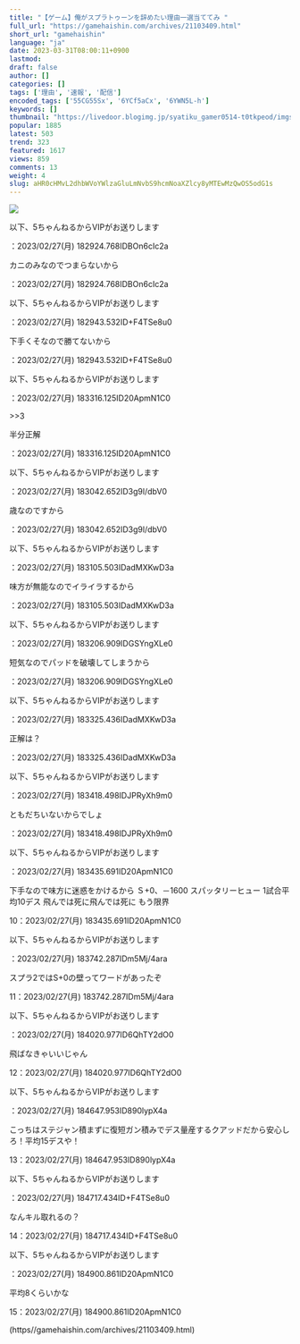 ```yaml
---
title: "【ゲーム】俺がスプラトゥーンを辞めたい理由一選当ててみ "
full_url: "https://gamehaishin.com/archives/21103409.html"
short_url: "gamehaishin"
language: "ja"
date: 2023-03-31T08:00:11+0900
lastmod: 
draft: false
author: []
categories: []
tags: ['理由', '速報', '配信']
encoded_tags: ['55CG55Sx', '6YCf5aCx', '6YWN5L-h']
keywords: []
thumbnail: "https://livedoor.blogimg.jp/syatiku_gamer0514-t0tkpeod/imgs/3/b/3b66227c.jpg"
popular: 1885
latest: 503
trend: 323
featured: 1617
views: 859
comments: 13
weight: 4
slug: aHR0cHMvL2dhbWVoYWlzaGluLmNvbS9hcmNoaXZlcy8yMTEwMzQwOS5odG1s
---
```


![](https://livedoor.blogimg.jp/syatiku_gamer0514-t0tkpeod/imgs/3/b/3b66227c.jpg)

<div><p id='resuname2'>以下、5ちゃんねるからVIPがお送りします </p>：2023/02/27(月) 182924.768IDBOn6cIc2a<p id='surebody2' class='surebody_BOn6cIc2a' name='surebodymain'> カニのみなのでつまらないから </p><p>：2023/02/27(月) 182924.768IDBOn6cIc2a</p><p id='resuname3'>以下、5ちゃんねるからVIPがお送りします </p>：2023/02/27(月) 182943.532ID+F4TSe8u0<p id='surebody3' class='surebody_F4TSe8u0' name='surebodymain'> 下手くそなので勝てないから </p><p>：2023/02/27(月) 182943.532ID+F4TSe8u0</p><p id='resuname7'>以下、5ちゃんねるからVIPがお送りします </p>：2023/02/27(月) 183316.125ID20ApmN1C0<p id='surebody7' class='surebody_20ApmN1C0' name='surebodymain'> <p>>>3</p> 半分正解 </p><p>：2023/02/27(月) 183316.125ID20ApmN1C0</p><p id='resuname4'>以下、5ちゃんねるからVIPがお送りします </p>：2023/02/27(月) 183042.652ID3g9l/dbV0<p id='surebody4' class='surebody_3g9ldbV0' name='surebodymain'> 歳なのですから </p><p>：2023/02/27(月) 183042.652ID3g9l/dbV0</p><p id='resuname5'>以下、5ちゃんねるからVIPがお送りします </p>：2023/02/27(月) 183105.503IDadMXKwD3a<p id='surebody5' class='surebody_adMXKwD3a' name='surebodymain'> 味方が無能なのでイライラするから </p><p>：2023/02/27(月) 183105.503IDadMXKwD3a</p><p id='resuname6'>以下、5ちゃんねるからVIPがお送りします </p>：2023/02/27(月) 183206.909IDGSYngXLe0<p id='surebody6' class='surebody_GSYngXLe0' name='surebodymain'> 短気なのでパッドを破壊してしまうから </p><p>：2023/02/27(月) 183206.909IDGSYngXLe0</p><p id='resuname8'>以下、5ちゃんねるからVIPがお送りします </p>：2023/02/27(月) 183325.436IDadMXKwD3a<p id='surebody8' class='surebody_adMXKwD3a' name='surebodymain'> 正解は？ </p><p>：2023/02/27(月) 183325.436IDadMXKwD3a</p><p id='resuname9'>以下、5ちゃんねるからVIPがお送りします </p>：2023/02/27(月) 183418.498IDJPRyXh9m0<p id='surebody9' class='surebody_JPRyXh9m0' name='surebodymain'> ともだちいないからでしょ </p><p>：2023/02/27(月) 183418.498IDJPRyXh9m0</p><p id='resuname10'>以下、5ちゃんねるからVIPがお送りします </p>：2023/02/27(月) 183435.691ID20ApmN1C0<p id='surebody10' class='surebody_20ApmN1C0' name='surebodymain'> 下手なので味方に迷惑をかけるから Ｓ+0、－1600 スパッタリーヒュー 1試合平均10デス 飛んでは死に飛んでは死に もう限界 </p><p>10：2023/02/27(月) 183435.691ID20ApmN1C0</p><p id='resuname11'>以下、5ちゃんねるからVIPがお送りします </p>：2023/02/27(月) 183742.287IDm5Mj/4ara<p id='surebody11' class='surebody_m5Mj4ara' name='surebodymain'> スプラ2ではS+0の壁ってワードがあったぞ </p><p>11：2023/02/27(月) 183742.287IDm5Mj/4ara</p><p id='resuname12'>以下、5ちゃんねるからVIPがお送りします </p>：2023/02/27(月) 184020.977ID6QhTY2dO0<p id='surebody12' class='surebody_6QhTY2dO0' name='surebodymain'> 飛ばなきゃいいじゃん </p><p>12：2023/02/27(月) 184020.977ID6QhTY2dO0</p><p id='resuname13'>以下、5ちゃんねるからVIPがお送りします </p>：2023/02/27(月) 184647.953ID890lypX4a<p id='surebody13' class='surebody_890lypX4a' name='surebodymain'> こっちはステジャン積まずに復短ガン積みでデス量産するクアッドだから安心しろ！平均15デスや！ </p><p>13：2023/02/27(月) 184647.953ID890lypX4a</p><p id='resuname14'>以下、5ちゃんねるからVIPがお送りします </p>：2023/02/27(月) 184717.434ID+F4TSe8u0<p id='surebody14' class='surebody_F4TSe8u0' name='surebodymain'> なんキル取れるの？ </p><p>14：2023/02/27(月) 184717.434ID+F4TSe8u0</p><p id='resuname15'>以下、5ちゃんねるからVIPがお送りします </p>：2023/02/27(月) 184900.861ID20ApmN1C0<p id='surebody15' class='surebody_20ApmN1C0' name='surebodymain'> 平均8くらいかな </p><p>15：2023/02/27(月) 184900.861ID20ApmN1C0</p></div>

(https//gamehaishin.com/archives/21103409.html)
